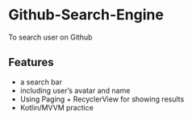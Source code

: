 # Github-Search-Engine
To search user on Github

## Features

* a search bar
* including user’s avatar and name
* Using Paging + RecyclerView for showing results
* Kotlin/MVVM practice
